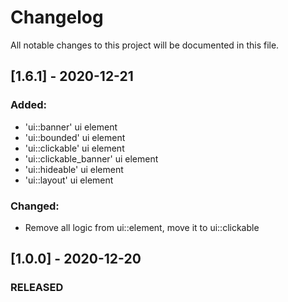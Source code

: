 # Changelog
All notable changes to this project will be documented in this file.


## [1.6.1] - 2020-12-21
### Added:
- 'ui::banner' ui element
- 'ui::bounded' ui element
- 'ui::clickable' ui element
- 'ui::clickable_banner' ui element
- 'ui::hideable' ui element
- 'ui::layout' ui element

### Changed:
- Remove all logic from ui::element, move it to ui::clickable



## [1.0.0] - 2020-12-20
### RELEASED

